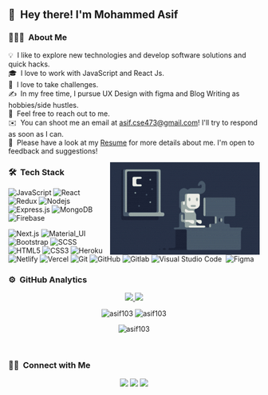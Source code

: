 



## 👋 &nbsp;Hey there! I'm Mohammed Asif

### 👨🏻‍💻 &nbsp;About Me

💡 &nbsp;I like to explore new technologies and develop software solutions and quick hacks.\
🎓 &nbsp;I love to work with JavaScript and React Js.\
🌱 &nbsp;I love to take challenges.\
✍️ &nbsp;In my free time, I pursue UX Design with figma and Blog Writing as hobbies/side hustles.\
💬 &nbsp;Feel free to reach out to me.\
✉️ &nbsp;You can shoot me an email at asif.cse473@gmail.com! I'll try to respond as soon as I can.\
📄 &nbsp;Please have a look at my [Resume](https://drive.google.com/file/d/1MxgVSRy9Zz8I2BU1exFuwoXhi-LPaHNs/view?usp=sharing) for more details about me. I'm open to feedback and suggestions!

<img alt="Night Coding" src="https://raw.githubusercontent.com/AVS1508/AVS1508/master/assets/Night-Coding.gif" align="right"/>

### 🛠 &nbsp;Tech Stack

![JavaScript](https://img.shields.io/badge/-JavaScript-black?style=flat-square&logo=javascript)
![React](https://img.shields.io/badge/-React-black?style=flat-square&logo=react)
![Redux](https://img.shields.io/badge/-Redux-black?style=flat-square&logo=Redux)
![Nodejs](https://img.shields.io/badge/-Nodejs-black?style=flat-square&logo=Node.js)
![Express.js](https://img.shields.io/badge/-Express-black?style=flat-square&logo=expressjs)
![MongoDB](https://img.shields.io/badge/-MongoDB-black?style=flat-square&logo=mongodb)
![Firebase](https://img.shields.io/badge/-Firebase-black?style=flat-square&logo=Firebase)
<!-- ![Meteor](https://img.shields.io/badge/-Meteor-black?style=flat-square&logo=Meteor) -->
![Next.js](https://img.shields.io/badge/-Next-black?style=flat-square&logo=Next.js)
![Material_UI](https://img.shields.io/badge/-Material_UI-black?style=flat-square&logo=material-ui)
![Bootstrap](https://img.shields.io/badge/-Bootstrap-black?style=flat-square&logo=bootstrap)
![SCSS](https://img.shields.io/badge/-SCSS-black?style=flat-square&logo=SASS)
![HTML5](https://img.shields.io/badge/-HTML5-black?style=flat-square&logo=html5&logoColor=white)
![CSS3](https://img.shields.io/badge/-CSS3-black?style=flat-square&logo=css3)
![Heroku](https://img.shields.io/badge/-Heroku-black?style=flat-square&logo=heroku)
![Netlify](https://img.shields.io/badge/-Netlify-black?style=flat-square&logo=netlify)
![Vercel](https://img.shields.io/badge/-Vercel-black?style=flat-square&logo=vercel)
![Git](https://img.shields.io/badge/-Git-black?style=flat-square&logo=git)
![GitHub](https://img.shields.io/badge/-GitHub-black?style=flat-square&logo=github)
![Gitlab](https://img.shields.io/badge/-Gitlab-black?style=flat-square&logo=gitlab)
![Visual Studio Code](https://img.shields.io/badge/-Visual%20Studio%20Code-05122A?style=flat&logo=visual-studio-code&logoColor=007ACC)&nbsp;
![Figma](https://img.shields.io/badge/-figma-05122A?style=flat&logo=figma)&nbsp;
### ⚙️ &nbsp;GitHub Analytics

<p align="center">
<a href="https://github.com/AVS1508">
  <img height="180em" src="https://github-readme-stats-eight-theta.vercel.app/api?username=asif103&show_icons=true&theme=algolia&include_all_commits=true&count_private=true"/>
  <img height="180em" src="https://github-readme-stats-eight-theta.vercel.app/api/top-langs/?username=asif103&layout=compact&langs_count=8&theme=algolia"/>
</a>
</p>
<p align="center"> <img src="https://github-readme-stats.vercel.app/api?username=asif103&show_icons=true&hide_border=true&theme=tokyonight" alt="asif103" />  <img src="https://github-readme-streak-stats.herokuapp.com/?user=asif103&hide_border=true&theme=tokyonight" alt="asif103" /> </p>
<p align="center"> <img src="https://activity-graph.herokuapp.com/graph?username=asif103&bg_color=1F222E&color=F8D866&line=F85D7F&point=FFFFFF&hide_border=false" alt="asif103" /> </p>
<br>

### 🤝🏻 &nbsp;Connect with Me

<p align="center">
<a href="https://linkedin.com/in/asif473"><img src="https://img.shields.io/badge/-Mohammed%20Asif-0077B5?style=flat&logo=Linkedin&logoColor=white"/></a>
<a href="mailto:asif.cse473@gmail.com"><img src="https://img.shields.io/badge/-asif.cse473@gmail.com-D14836?style=flat&logo=Gmail&logoColor=white"/></a>
<a href="https://facebook.com/asif473"><img src="https://img.shields.io/badge/-@asif473-1877F2?style=flat&logo=Facebook&logoColor=white"/></a>
</p>
